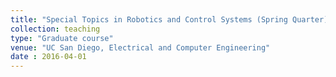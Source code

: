 ```yaml
---
title: "Special Topics in Robotics and Control Systems (Spring Quarter)"
collection: teaching
type: "Graduate course"
venue: "UC San Diego, Electrical and Computer Engineering"
date : 2016-04-01
---
```

